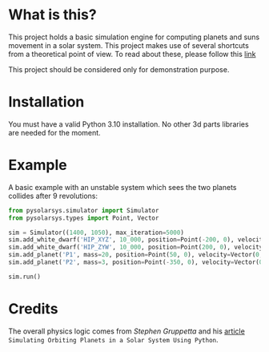 # What is this?
This project holds a basic simulation engine for computing planets and suns movement in a solar system. This project makes use of
several shortcuts from a theoretical point of view. To read about these, please follow this [link](Physics.md)

This project should be considered only for demonstration purpose.

# Installation
You must have a valid Python 3.10 installation. No other 3d parts libraries are needed for the moment.

# Example
A basic example with an unstable system which sees the two planets collides after 9 revolutions:
```python
from pysolarsys.simulator import Simulator
from pysolarsys.types import Point, Vector

sim = Simulator((1400, 1050), max_iteration=5000)
sim.add_white_dwarf('HIP_XYZ', 10_000, position=Point(-200, 0), velocity=Vector(0, 3.5))
sim.add_white_dwarf('HIP_ZYW', 10_000, position=Point(200, 0), velocity=Vector(0, -3.5))
sim.add_planet('P1', mass=20, position=Point(50, 0), velocity=Vector(0, 11))
sim.add_planet('P2', mass=3, position=Point(-350, 0), velocity=Vector(0, -10))

sim.run()
```

# Credits
The overall physics logic comes from *Stephen Gruppetta* and his [article](https://thepythoncodingbook.com/2021/09/29/simulating-orbiting-planets-in-a-solar-system-using-python-orbiting-planets-series-1/) `Simulating Orbiting Planets in a Solar System Using Python`.
